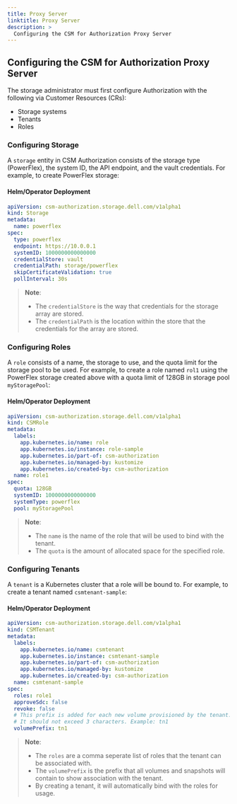 ```yaml
---
title: Proxy Server
linktitle: Proxy Server
description: >
  Configuring the CSM for Authorization Proxy Server
---
```


## Configuring the CSM for Authorization Proxy Server

The storage administrator must first configure Authorization with the following via Customer Resources (CRs):
- Storage systems
- Tenants
- Roles

### Configuring Storage

A `storage` entity in CSM Authorization consists of the storage type (PowerFlex), the system ID, the API endpoint, and the vault credentials. For example, to create PowerFlex storage:

#### Helm/Operator Deployment
```yaml
apiVersion: csm-authorization.storage.dell.com/v1alpha1
kind: Storage
metadata:
  name: powerflex
spec:
  type: powerflex
  endpoint: https://10.0.0.1
  systemID: 1000000000000000
  credentialStore: vault
  credentialPath: storage/powerflex
  skipCertificateValidation: true
  pollInterval: 30s
```

>__Note__:
> - The `credentialStore` is the way that credentials for the storage array are stored.
> - The `credentialPath` is the location within the store that the credentials for the array are stored.

### Configuring Roles

A `role` consists of a name, the storage to use, and the quota limit for the storage pool to be used. For example, to create a role named `rol1` using the PowerFlex storage created above with a quota limit of 128GB in storage pool `myStoragePool`:

#### Helm/Operator Deployment
```yaml
apiVersion: csm-authorization.storage.dell.com/v1alpha1
kind: CSMRole
metadata:
  labels:
    app.kubernetes.io/name: role
    app.kubernetes.io/instance: role-sample
    app.kubernetes.io/part-of: csm-authorization
    app.kubernetes.io/managed-by: kustomize
    app.kubernetes.io/created-by: csm-authorization
  name: role1
spec:
  quota: 128GB
  systemID: 1000000000000000
  systemType: powerflex
  pool: myStoragePool
```

>__Note__: 
> - The `name` is the name of the role that will be used to bind with the tenant.
> - The `quota` is the amount of allocated space for the specified role.

### Configuring Tenants

A `tenant` is a Kubernetes cluster that a role will be bound to. For example, to create a tenant named `csmtenant-sample`:
#### Helm/Operator Deployment
```yaml
apiVersion: csm-authorization.storage.dell.com/v1alpha1
kind: CSMTenant
metadata:
  labels:
    app.kubernetes.io/name: csmtenant
    app.kubernetes.io/instance: csmtenant-sample
    app.kubernetes.io/part-of: csm-authorization
    app.kubernetes.io/managed-by: kustomize
    app.kubernetes.io/created-by: csm-authorization
  name: csmtenant-sample
spec:
  roles: role1
  approveSdc: false
  revoke: false
  # This prefix is added for each new volume provisioned by the tenant. 
  # It should not exceed 3 characters. Example: tn1
  volumePrefix: tn1

```

>__Note__: 
> - The `roles` are a comma seperate list of roles that the tenant can be associated with.
> - The `volumePrefix` is the prefix that all volumes and snapshots will contain to show association with the tenant.
> - By creating a tenant, it will automatically bind with the roles for usage.

